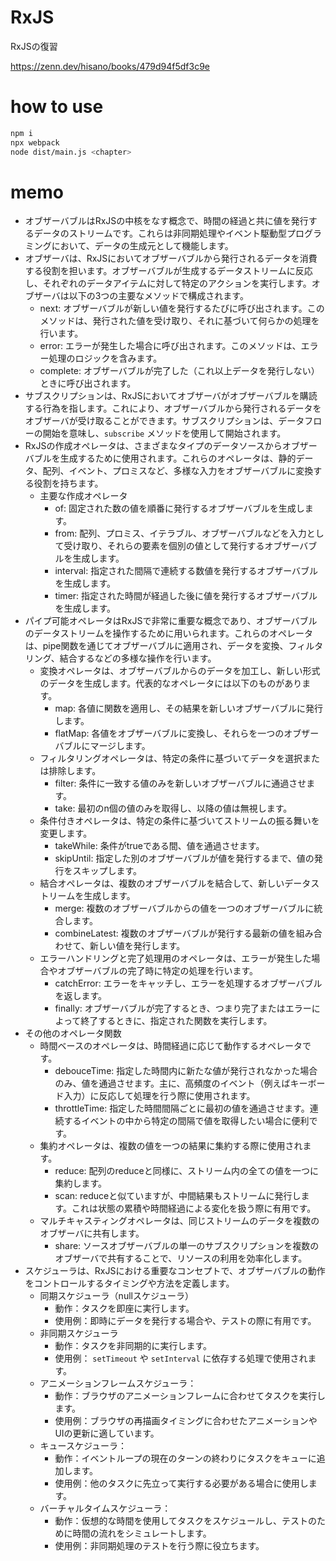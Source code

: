 # RxJS
RxJSの復習

https://zenn.dev/hisano/books/479d94f5df3c9e

# how to use
```bash
npm i
npx webpack
node dist/main.js <chapter>
```

# memo

* オブザーバブルはRxJSの中核をなす概念で、時間の経過と共に値を発行するデータのストリームです。これらは非同期処理やイベント駆動型プログラミングにおいて、データの生成元として機能します。
* オブザーバは、RxJSにおいてオブザーバブルから発行されるデータを消費する役割を担います。オブザーバブルが生成するデータストリームに反応し、それぞれのデータアイテムに対して特定のアクションを実行します。オブザーバは以下の3つの主要なメソッドで構成されます。
  * next: オブザーバブルが新しい値を発行するたびに呼び出されます。このメソッドは、発行された値を受け取り、それに基づいて何らかの処理を行います。
  * error: エラーが発生した場合に呼び出されます。このメソッドは、エラー処理のロジックを含みます。
  * complete: オブザーバブルが完了した（これ以上データを発行しない）ときに呼び出されます。
* サブスクリプションは、RxJSにおいてオブザーバがオブザーバブルを購読する行為を指します。これにより、オブザーバブルから発行されるデータをオブザーバが受け取ることができます。サブスクリプションは、データフローの開始を意味し、`subscribe` メソッドを使用して開始されます。
* RxJSの作成オペレータは、さまざまなタイプのデータソースからオブザーバブルを生成するために使用されます。これらのオペレータは、静的データ、配列、イベント、プロミスなど、多様な入力をオブザーバブルに変換する役割を持ちます。
  * 主要な作成オペレータ
    * of: 固定された数の値を順番に発行するオブザーバブルを生成します。
    * from: 配列、プロミス、イテラブル、オブザーバブルなどを入力として受け取り、それらの要素を個別の値として発行するオブザーバブルを生成します。
    * interval: 指定された間隔で連続する数値を発行するオブザーバブルを生成します。
    * timer: 指定された時間が経過した後に値を発行するオブザーバブルを生成します。
* パイプ可能オペレータはRxJSで非常に重要な概念であり、オブザーバブルのデータストリームを操作するために用いられます。これらのオペレータは、pipe関数を通じてオブザーバブルに適用され、データを変換、フィルタリング、結合するなどの多様な操作を行います。
  * 変換オペレータは、オブザーバブルからのデータを加工し、新しい形式のデータを生成します。代表的なオペレータには以下のものがあります。
    * map: 各値に関数を適用し、その結果を新しいオブザーバブルに発行します。
    * flatMap: 各値をオブザーバブルに変換し、それらを一つのオブザーバブルにマージします。
  * フィルタリングオペレータは、特定の条件に基づいてデータを選択または排除します。
    * filter: 条件に一致する値のみを新しいオブザーバブルに通過させます。
    * take: 最初のn個の値のみを取得し、以降の値は無視します。
  * 条件付きオペレータは、特定の条件に基づいてストリームの振る舞いを変更します。
    * takeWhile: 条件がtrueである間、値を通過させます。
    * skipUntil: 指定した別のオブザーバブルが値を発行するまで、値の発行をスキップします。
  * 結合オペレータは、複数のオブザーバブルを結合して、新しいデータストリームを生成します。
    * merge: 複数のオブザーバブルからの値を一つのオブザーバブルに統合します。
    * combineLatest: 複数のオブザーバブルが発行する最新の値を組み合わせて、新しい値を発行します。
  * エラーハンドリングと完了処理用のオペレータは、エラーが発生した場合やオブザーバブルの完了時に特定の処理を行います。
    * catchError: エラーをキャッチし、エラーを処理するオブザーバブルを返します。
    * finally: オブザーバブルが完了するとき、つまり完了またはエラーによって終了するときに、指定された関数を実行します。
* その他のオペレータ関数
  * 時間ベースのオペレータは、時間経過に応じて動作するオペレータです。
    * debouceTime: 指定した時間内に新たな値が発行されなかった場合のみ、値を通過させます。主に、高頻度のイベント（例えばキーボード入力）に反応して処理を行う際に使用されます。
    * throttleTime: 指定した時間間隔ごとに最初の値を通過させます。連続するイベントの中から特定の間隔で値を取得したい場合に便利です。
  * 集約オペレータは、複数の値を一つの結果に集約する際に使用されます。
    * reduce: 配列のreduceと同様に、ストリーム内の全ての値を一つに集約します。
    * scan: reduceと似ていますが、中間結果もストリームに発行します。これは状態の累積や時間経過による変化を扱う際に有用です。
  * マルチキャスティングオペレータは、同じストリームのデータを複数のオブザーバに共有します。
    * share: ソースオブザーバブルの単一のサブスクリプションを複数のオブザーバで共有することで、リソースの利用を効率化します。
* スケジューラは、RxJSにおける重要なコンセプトで、オブザーバブルの動作をコントロールするタイミングや方法を定義します。
  * 同期スケジューラ（nullスケジューラ）
    * 動作：タスクを即座に実行します。
    * 使用例：即時にデータを発行する場合や、テストの際に有用です。
  * 非同期スケジューラ
    * 動作：タスクを非同期的に実行します。
    * 使用例： `setTimeout` や `setInterval` に依存する処理で使用されます。
  * アニメーションフレームスケジューラ：
    * 動作：ブラウザのアニメーションフレームに合わせてタスクを実行します。
    * 使用例：ブラウザの再描画タイミングに合わせたアニメーションやUIの更新に適しています。
  * キュースケジューラ：
    * 動作：イベントループの現在のターンの終わりにタスクをキューに追加します。
    * 使用例：他のタスクに先立って実行する必要がある場合に使用します。
  * バーチャルタイムスケジューラ：
    * 動作：仮想的な時間を使用してタスクをスケジュールし、テストのために時間の流れをシミュレートします。
    * 使用例：非同期処理のテストを行う際に役立ちます。
